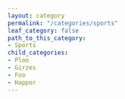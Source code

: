 ```yaml
---
layout: category
permalink: "/categories/sports"
leaf_category: false
path_to_this_category:
- Sports
child_categories:
- Ploo
- Girzes
- Foo
- Happor
---
```

